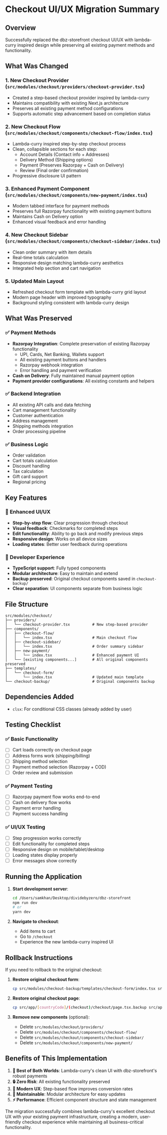 # Checkout UI/UX Migration Summary

## Overview
Successfully replaced the dbz-storefront checkout UI/UX with lambda-curry inspired design while preserving all existing payment methods and functionality.

## What Was Changed

### 1. **New Checkout Provider (`src/modules/checkout/providers/checkout-provider.tsx`)**
- Created a step-based checkout provider inspired by lambda-curry
- Maintains compatibility with existing Next.js architecture
- Preserves all existing payment method configurations
- Supports automatic step advancement based on completion status

### 2. **New Checkout Flow (`src/modules/checkout/components/checkout-flow/index.tsx`)**
- Lambda-curry inspired step-by-step checkout process
- Clean, collapsible sections for each step:
  - Account Details (Contact info + Addresses)
  - Delivery Method (Shipping options)
  - Payment (Preserves Razorpay + Cash on Delivery)
  - Review (Final order confirmation)
- Progressive disclosure UI pattern

### 3. **Enhanced Payment Component (`src/modules/checkout/components/new-payment/index.tsx`)**
- Modern tabbed interface for payment methods
- Preserves full Razorpay functionality with existing payment buttons
- Maintains Cash on Delivery option
- Enhanced visual feedback and error handling

### 4. **New Checkout Sidebar (`src/modules/checkout/components/checkout-sidebar/index.tsx`)**
- Clean order summary with item details
- Real-time totals calculation
- Responsive design matching lambda-curry aesthetics
- Integrated help section and cart navigation

### 5. **Updated Main Layout**
- Refreshed checkout form template with lambda-curry grid layout
- Modern page header with improved typography
- Background styling consistent with lambda-curry design

## What Was Preserved

### ✅ **Payment Methods**
- **Razorpay Integration**: Complete preservation of existing Razorpay functionality
  - UPI, Cards, Net Banking, Wallets support
  - All existing payment buttons and handlers
  - Razorpay webhook integration
  - Error handling and payment verification
- **Cash on Delivery**: Fully maintained manual payment option
- **Payment provider configurations**: All existing constants and helpers

### ✅ **Backend Integration**  
- All existing API calls and data fetching
- Cart management functionality
- Customer authentication
- Address management
- Shipping methods integration
- Order processing pipeline

### ✅ **Business Logic**
- Order validation
- Cart totals calculation
- Discount handling
- Tax calculation
- Gift card support
- Regional pricing

## Key Features

### 🎨 **Enhanced UI/UX**
- **Step-by-step flow**: Clear progression through checkout
- **Visual feedback**: Checkmarks for completed steps
- **Edit functionality**: Ability to go back and modify previous steps
- **Responsive design**: Works on all device sizes
- **Loading states**: Better user feedback during operations

### 🔧 **Developer Experience**
- **TypeScript support**: Fully typed components
- **Modular architecture**: Easy to maintain and extend
- **Backup preserved**: Original checkout components saved in `checkout-backup/`
- **Clear separation**: UI components separate from business logic

## File Structure

```
src/modules/checkout/
├── providers/
│   └── checkout-provider.tsx          # New step-based provider
├── components/
│   ├── checkout-flow/
│   │   └── index.tsx                  # Main checkout flow
│   ├── checkout-sidebar/
│   │   └── index.tsx                  # Order summary sidebar
│   ├── new-payment/
│   │   └── index.tsx                  # Enhanced payment UI
│   └── [existing components...]       # All original components preserved
├── templates/
│   └── checkout-form/
│       └── index.tsx                  # Updated main template
└── checkout-backup/                   # Original components backup
```

## Dependencies Added
- `clsx`: For conditional CSS classes (already added by user)

## Testing Checklist

### ✅ **Basic Functionality**
- [ ] Cart loads correctly on checkout page
- [ ] Address forms work (shipping/billing)
- [ ] Shipping method selection
- [ ] Payment method selection (Razorpay + COD)
- [ ] Order review and submission

### ✅ **Payment Testing**
- [ ] Razorpay payment flow works end-to-end
- [ ] Cash on delivery flow works
- [ ] Payment error handling
- [ ] Payment success handling

### ✅ **UI/UX Testing**
- [ ] Step progression works correctly
- [ ] Edit functionality for completed steps
- [ ] Responsive design on mobile/tablet/desktop
- [ ] Loading states display properly
- [ ] Error messages show correctly

## Running the Application

1. **Start development server**:
   ```bash
   cd /Users/samkhan/Desktop/dividebyzero/dbz-storefront
   npm run dev
   # or
   yarn dev
   ```

2. **Navigate to checkout**:
   - Add items to cart
   - Go to `/checkout`
   - Experience the new lambda-curry inspired UI

## Rollback Instructions

If you need to rollback to the original checkout:

1. **Restore original checkout form**:
   ```bash
   cp src/modules/checkout-backup/templates/checkout-form/index.tsx src/modules/checkout/templates/checkout-form/index.tsx
   ```

2. **Restore original checkout page**:
   ```bash
   cp src/app/[countryCode]/(checkout)/checkout/page.tsx.backup src/app/[countryCode]/(checkout)/checkout/page.tsx
   ```

3. **Remove new components** (optional):
   - Delete `src/modules/checkout/providers/`
   - Delete `src/modules/checkout/components/checkout-flow/`
   - Delete `src/modules/checkout/components/checkout-sidebar/`
   - Delete `src/modules/checkout/components/new-payment/`

## Benefits of This Implementation

1. **🎯 Best of Both Worlds**: Lambda-curry's clean UI with dbz-storefront's robust payments
2. **🔒 Zero Risk**: All existing functionality preserved
3. **📱 Modern UX**: Step-based flow improves conversion rates
4. **🔧 Maintainable**: Modular architecture for easy updates
5. **⚡ Performance**: Efficient component structure and state management

The migration successfully combines lambda-curry's excellent checkout UX with your existing payment infrastructure, creating a modern, user-friendly checkout experience while maintaining all business-critical functionality.
